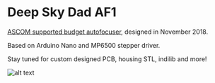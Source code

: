 # Deep Sky Dad AF1

[ASCOM supported budget autofocuser](https://deepskydad.com/autofocuser), designed in November 2018.

Based on Arduino Nano and MP6500 stepper driver.

Stay tuned for custom designed PCB, housing STL, indilib and more!

![alt text](https://deepskydad.com/ui/images/autofocuser-adapters/Baader_Diamond_Steeltrack_B82MXL_Mounted.jpg)
